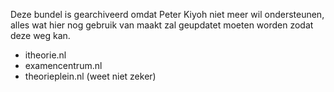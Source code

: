 Deze bundel is gearchiveerd omdat Peter Kiyoh niet meer wil ondersteunen, alles wat hier nog gebruik van maakt zal geupdatet moeten worden zodat deze weg kan.
* itheorie.nl
* examencentrum.nl
* theorieplein.nl (weet niet zeker)
